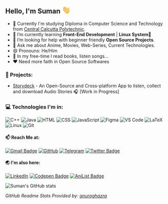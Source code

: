## Hello, I'm Suman <img src="./assets/waving_hand.gif" width="30px"></h2>

- :telescope: Currently I'm studying Diploma in Computer Science and Technology from [Central Calcutta Polytechnic](https://en.wikipedia.org/wiki/Central_Calcutta_Polytechnic).
- 🌱 I’m currently learning **Front-End Development** | **Linux System**:penguin: 
- 🤔 I’m looking for help with beginner friendly **Open Source Projects**.
- 💬 Ask me about Anime, Movies, Web-Series, Current Technologies.
- 😄 Pronouns: He/Him
- :star2: In my free-time I read books, listen songs...
- :heart: Need more faith in Open Source Softwares

### :open_file_folder: Projects:
- [Storydeck](https://github.com/Team-Storydeck/storydeck) - An Open-Source and Cross-platform App to listen, collect and download Audio Stories :headphones: [Work in Progress]
<!-- <p align=center><a href="https://github.com/Team-Storydeck/storydeck">
<img alt="Storydeck" src="./assets/storydeck_480px.png" hight=90px width=90px >
</p> -->
### :computer: Technologies I'm in:

![C++](http://img.shields.io/badge/-C++-3776AB?style=square&logo=c&logoColor=d8e3e7) ![Java](http://img.shields.io/badge/-Java-eeebdd?style=square&logo=Java&logoColor=d44000) ![HTML](https://img.shields.io/badge/-HTML5-%23F7DF1C?style=square&logo=html5&logoColor=ccffbd&color=310b0b) ![CSS](https://img.shields.io/badge/-CSS3-%23F7DF1C?style=square&logo=css3&logoColor=51c4d3&color=2b4f60) ![JavaScript](https://img.shields.io/badge/-JavaScript-%23F7DF1C?style=square&logo=javascript&logoColor=000000&color=f0c929) ![Figma](https://img.shields.io/badge/-Figma-%23F7DF1C?style=square&logo=figma&logoColor=f39189&color=1b1717) ![VS Code](http://img.shields.io/badge/-VS%20Code-007ACC?style=square&logo=visual-studio-code&logoColor=ffffff)  ![LaTeX](http://img.shields.io/badge/-LaTeX-008080?style=square&logo=latex&logoColor=ffffff) ![Linux](http://img.shields.io/badge/-Linux-0d335d?style=square&logo=Linux&logoColor=white) ![Git](http://img.shields.io/badge/-Git-383e56?style=square&logo=git&logoColor=ffffff)

#### :mailbox: Reach Me at:  
[![Gmail Badge](https://img.shields.io/badge/-suman.multiverse@gmail.com-c14438?style=flat-square&logo=Gmail&logoColor=white&link=mailto:suman.multiverse@gmail.com)](mailto:suman.multiverse@gmail.com) [![GitHub](https://img.shields.io/badge/-sumuhere-132c33?style=flat-square&logo=github&logoColor=white&link=https://github.com/sumuhere)](https://github.com/sumuhere) [![Telegram](https://img.shields.io/badge/-sumuhere-b2deec?style=flat-square&logo=telegram&logoColor=white&link=https://t.me/sumuhere)](https://t.me/sumuhere) [![Twitter Badge](https://img.shields.io/badge/-sumuhere-1ca0f1?style=flat-square&logo=twitter&logoColor=white&link=https://twitter.com/sumuhere)](https://twitter.com/sumuhere)

#### :earth_asia: I'm also here:
[![LinkedIn](https://img.shields.io/badge/-sumuhere-0061a8?style=flat-square&logo=linkedin&logoColor=white&link=https://linkedin.com/in/sumuhere)](https://linkedin.com/in/sumuhere) [![Codepen Badge](https://img.shields.io/badge/-sumanmondal-132c33?style=flat-square&logo=codepen&logoColor=white&link=https://codepen.io/sumanmondal)](https:/codepen.io/sumanmondal) [![AniList Badge](https://img.shields.io/badge/-sumanmondal-A2DBFA?style=flat-square&logo=anilist&logoColor=0061A8&link=https://anilist.co/user/sumanmondal/)](https://anilist.co/user/sumanmondal/)

![Suman's GitHub stats](https://github-readme-stats.vercel.app/api?username=sumuhere&count_private=true&show_icons=true&theme=tokyonight)
 
 _GitHub Readme Stats Provided by: [anuraghazra](https://github.com/anuraghazra/github-readme-stats)_

<!-- <p align=center>
<img src="./assets/virus_downloading.gif" width=450px>
</p> -->


